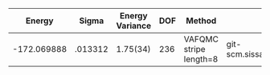 | Energy      | Sigma   | Energy Variance | DOF | Method                 | Data Repository                                              |
|-------------|---------|-----------------|-----|------------------------|--------------------------------------------------------------|
| -172.069888 | .013312 | 1.75(34)        | 236 | VAFQMC stripe length=8 | git-scm.sissa.it:TurboLattice/HST_AAD/example/16x16/U8/stripel8doping1su8p6/b1.3n/pbc |
